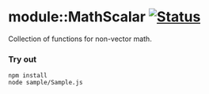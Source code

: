 
# module::MathScalar [![Status](https://github.com/Wandalen/wMathScalar/workflows/Test/badge.svg)](https://github.com/Wandalen/wMathScalar}/actions?query=workflow%3ATest)

Collection of functions for non-vector math.

### Try out
```
npm install
node sample/Sample.js
```



























































